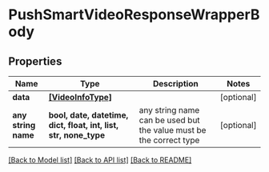 # PushSmartVideoResponseWrapperBody


## Properties
Name | Type | Description | Notes
------------ | ------------- | ------------- | -------------
**data** | [**[VideoInfoType]**](VideoInfoType.md) |  | [optional] 
**any string name** | **bool, date, datetime, dict, float, int, list, str, none_type** | any string name can be used but the value must be the correct type | [optional]

[[Back to Model list]](../README.md#documentation-for-models) [[Back to API list]](../README.md#documentation-for-api-endpoints) [[Back to README]](../README.md)


